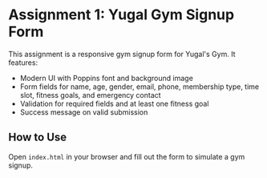 # Assignment 1: Yugal Gym Signup Form

This assignment is a responsive gym signup form for Yugal's Gym. It features:
- Modern UI with Poppins font and background image
- Form fields for name, age, gender, email, phone, membership type, time slot, fitness goals, and emergency contact
- Validation for required fields and at least one fitness goal
- Success message on valid submission

## How to Use
Open `index.html` in your browser and fill out the form to simulate a gym signup.
